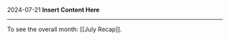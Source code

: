 2024-07-21
__Insert Content Here__
_______________________
To see the overall month: [[July Recap]].